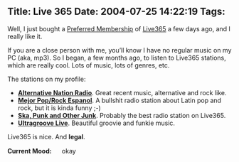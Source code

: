 Title: Live 365
Date: 2004-07-25 14:22:19
Tags: 
---
<p>Well, I just bought a <a href="http://www.live365.com/vip">Preferred Membership</a> of <a href="http://www.live365.com/">Live365</a> a few days ago, and I really like it.

If you are a close person with me, you&#8217;ll know I have no regular music on my PC (aka, mp3). So I began, a few months ago, to listen to Live365 stations, which are really cool. Lots of music, lots of genres, etc.

The stations on my profile:
</p>
<ul>
<li>
<strong><a href="http://www.live365.com/stations/jtava">Alternative Nation Radio</a></strong>. Great recent music, alternative and rock like.</li>
<li>
<strong><a href="http://www.live365.com/stations/aztecas">Mejor Pop/Rock Espanol</a></strong>. A bullshit radio station about Latin pop and rock, but it is kinda funny ;-)</li>
<li>
<strong><a href="http://www.live365.com/stations/wannabepunk2">Ska, Punk and Other Junk</a></strong>. Probably the best radio station on Live365.</li>
<li>
<strong><a href="http://www.live365.com/stations/dj_joff">Ultragroove Live</a></strong>. Beautiful groovie and funkie music.</li>
</ul>
<p>
Live365 is nice. And <strong>legal</strong>.
</p>
<strong>Current Mood:</strong> <img width="15" height="15" src="http://stat.livejournal.com/img/mood/growf/smileys/okay.gif"/> okay
